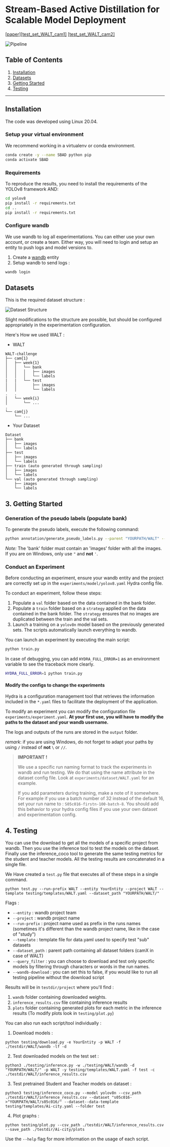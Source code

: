 # Stream-Based Active Distillation for Scalable Model Deployment

[[paper]](link)[[test_set_WALT_cam1]](https://universe.roboflow.com/sbad/walt_cam1_test_set) [[test_set_WALT_cam2]](https://universe.roboflow.com/sbad/walt_cam2_test_set)

![Pipeline](images/SBAD-transparent.png)

## Table of Contents
1. [Installation](#installation)
2. [Datasets](#datasets)
3. [Getting Started](#getting-started)
4. [Testing](#testing)

---

## Installation <a name="installation"></a>

The code was developed using Linux 20.04. 

### Setup your virtual environment 

We recommend working in a virtualenv or conda environment.

```bash
conda create -y --name SBAD python pip
conda activate SBAD
```
### Requirements

To reproduce the results, you need to install the requirements of the YOLOv8 framework AND:

```bash
cd yolov8 
pip install -r requirements.txt
cd ..
pip install -r requirements.txt
```
### Configure wandb

We use wandb to log all experimentations. You can either use your own account, or create a team. Either way, you will need to login and setup an entity to push logs and model versions to.

1. Create a [wandb](https://wandb.ai/) entity
2. Setup wandb to send logs :

```bash
wandb login
```


## Datasets <a name="datasets"></a>

This is the required dataset structure :

![Dataset Structure](images/traill22_dataset_structure.svg)

Slight modifications to the structure are possible, but should be configured appropriately in the experimentation configuration.

Here's How we used WALT :

- WALT

```
WALT-challenge
├── cam{1}
│   ├── week{1}
│   │   └── bank
│   │   │   ├── images
│   │   │   └── labels
|   |   └── test
│   │       ├── images
│   │       └── labels
.   .
│   └── week{i}
│       └── ...
.
└── cam{j}
    └── ...
```

- Your Dataset
```
Dataset
├── bank
│   ├── images
│   └── labels
├── test
│   ├── images
│   └── labels
├── train (auto generated through sampling)
│   ├── images
│   └── labels
└── val (auto generated through sampling)
    ├── images
    └── labels
```


## 3. Getting Started <a name="getting-started"></a>

### Generation of the pseudo labels (populate bank)

To generate the pseudo labels, execute the following command:

```bash
python annotation/generate_pseudo_labels.py --parent "YOURPATH/WALT" --extension "jpg-or-png"
```
*Note:* The 'bank' folder must contain an 'images' folder with all the images. If you are on Windows, only use `"` and **not** `'`.

### Conduct an Experiment

Before conducting an experiment, ensure your wandb entity and the project are correctly set up in the `experiments/model/yolov8.yaml` Hydra config file.

To conduct an experiment, follow these steps:

1. Populate a `val` folder based on the data contained in the bank folder.
2. Populate a `train` folder based on a `strategy` applied on the data contained in the bank folder. The `strategy` ensures that no images are duplicated between the train and the val sets.
3. Launch a training on a `yolov8n` model based on the previously generated sets. The scripts automatically launch everything to wandb.

You can launch an experiment by executing the main script:

```bash
python train.py
```

In case of debugging, you can add `HYDRA_FULL_ERROR=1` as an environment variable to see the traceback more clearly.

```bash
HYDRA_FULL_ERROR=1 python train.py
```

#### Modify the configs to change the experiments
Hydra is a configuration management tool that retrieves the information included in the `*.yaml` files to facilitate the deployment of the application.

To modify an experiment you can modify the configuration file `experiments/experiment.yaml`. **At your first use, you will have to modify the paths to the dataset and your wandb username.**

The logs and outputs of the runs are stored in the `output` folder.

*remark*: if you are using Windows, do not forget to adapt your paths by using `/` instead of **not** `\` or `//`.

>**IMPORTANT !**
>
> We use a specific run naming format to track the experiments in wandb and run testing. We do that using the name attribute in the dataset config file. Look at `experiments/dataset/WALT.yaml` for an example.
>
> If you add parameters during training, make a note of it somewhere. For example if you use a batch number of 32 instead of the default 16, set your run name to : `S05c016-firstn-100-batch-8`. You should add this behavior to your hydra config files if you use your own dataset and experimentation config.

## 4. Testing <a name="testing"></a>

You can use the download to get all the models of a specific project from wandb. Then you use the inference tool to test the models on the dataset. Finally use the inference_coco tool to generate the same testing metrics for the student and teacher models. All the testing results are concatenated in a single file.

We Have created a `test.py` file that executes all of these steps in a single command.

```
python test.py --run-prefix WALT --entity YourEntity --project WALT --template testing/templates/WALT.yaml --dataset_path "YOURPATH/WALT/"
```

Flags :
- `--entity` : wandb project team
- `--project` : wandb project name
- `--run-prefix` : project name used as prefix in the runs names (sometimes it's different than the wandb project name, like in the case of "study")
- `--template` : template file for data.yaml used to specify test "sub" datasets
- `--dataset_path` : parent path containing all dataset folders (camX in case of WALT) 
- `--query_filter` : you can choose to download and test only specific models by filtering through characters or words in the run names.
- `--wandb-download` : you can set this to false, if you would like to run all testing pipeline without the download script


Results will be in `testdir/project` where you'll find : 
1. `wandb` folder containing downloaded weights. 
2. `inference_results.csv` file containing inference results
3. `plots` folder containing generated plots for each metric in the inference results (To modify plots look in `testing/plot.py`)

You can also run each script/tool individually :

1. Download models :
```
python testing/download.py -e YourEntity -p WALT -f ./testdir/WALT/wandb -lf -d
```

2. Test downloaded models on the test set :
```
python3 ./testing/inference.py -w ./testing/WALT/wandb -d "YOURPATH/WALT/" -p WALT -y testing/templates/WALT.yaml -f test -c ./testdir/WALT/inference_results.csv
```

3. Test pretrained Student and Teacher models on dataset :
```
python3 testing/inference_coco.py --model yolov8n --csv_path ./testdir/WALT/inference_results.csv --dataset "s05c016->"YOURPATH/WALT/s05c016/" --dataset--data-template testing/templates/Ai-city.yaml --folder test
```

4. Plot graphs :
```
python testing/plot.py --csv_path ./testdir/WALT/inference_results.csv --save_path ./testdir/Ai-city/plots
```

Use the `--help` flag for more information on the usage of each script.